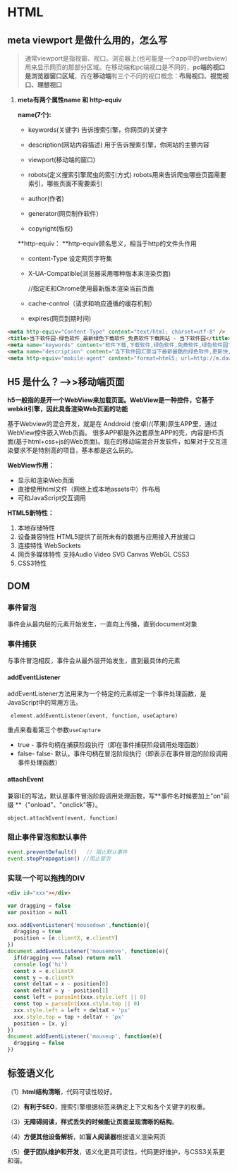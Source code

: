 # HTML

## meta viewport 是做什么用的，怎么写

> 通常viewport是指视窗、视口。浏览器上(也可能是一个app中的webview)用来显示网页的那部分区域。在移动端和pc端视口是不同的，**pc端的视口是浏览器窗口区域**，而在**移动端**有三个不同的视口概念：**布局视口、视觉视口、理想视口**

1. **meta有两个属性name 和 http-equiv**

   **name(7个):**

   * keywords(关键字) 告诉搜索引擎，你网页的关键字

   * description(网站内容描述) 用于告诉搜索引擎，你网站的主要内容

   * viewport(移动端的窗口) 

   * robots(定义搜索引擎爬虫的索引方式) robots用来告诉爬虫哪些页面需要索引，哪些页面不需要索引

   * author(作者)

   * generator(网页制作软件）

   * copyright(版权)

   **http-equiv： **http-equiv顾名思义，相当于http的文件头作用

   * content-Type 设定网页字符集

   * X-UA-Compatible(浏览器采用哪种版本来渲染页面)

     //指定IE和Chrome使用最新版本渲染当前页面

   * cache-control（请求和响应遵循的缓存机制）

   * expires(网页到期时间)

```html
<meta http-equiv="Content-Type" content="text/html; charset=utf-8" />
<title>当下软件园-绿色软件_最新绿色下载软件_免费软件下载网站 - 当下软件园</title>
<meta name="keywords" content="软件下载,下载软件,绿色软件,免费软件,绿色软件园">
<meta name="description" content="当下软件园汇聚当下最新最酷的绿色软件,更新快,种类全,所有软件均经过检测,安全无毒, DOWN下——为中国5亿网民提供贴心,省心,放心的免费软件下载网站。">
<meta http-equiv="mobile-agent" content="format=html5; url=http://m.downxia.com"/>
```

## H5 是什么？-->>移动端页面

**h5一般指的是开一个WebView来加载页面。WebView是一种控件，它基于webkit引擎，因此具备渲染Web页面的功能**

基于Webview的混合开发，就是在 Anddroid (安卓)/(苹果)原生APP里，通过WebView控件嵌入Web页面。
很多APP都是外边套原生APP的壳，内容是H5页面(基于html+css+js的Web页面)。现在的移动端混合开发软件，如果对于交互渲染要求不是特别高的项目，基本都是这么玩的。

**WebView作用：**

- 显示和渲染Web页面
- 直接使用html文件（网络上或本地assets中）作布局
- 可和JavaScript交互调用

**HTML5新特性：**

1. 本地存储特性
2. 设备兼容特性 HTML5提供了前所未有的数据与应用接入开放接口
3. 连接特性 WebSockets
4. 网页多媒体特性 支持Audio Video SVG Canvas WebGL CSS3
5. CSS3特性

## DOM

### 事件冒泡

事件会从最内层的元素开始发生，一直向上传播，直到document对象

### **事件捕获**

与事件冒泡相反，事件会从最外层开始发生，直到最具体的元素

#### addEventListener

addEventListener方法用来为一个特定的元素绑定一个事件处理函数，是JavaScript中的常用方法。

```
 element.addEventListener(event, function, useCapture)
```

重点来看看第三个参数`useCapture`

- true - 事件句柄在捕获阶段执行（即在事件捕获阶段调用处理函数）
- false- false- 默认。事件句柄在冒泡阶段执行（即表示在事件冒泡的阶段调用事件处理函数）

#### attachEvent

兼容IE的写法，默认是事件冒泡阶段调用处理函数，写**事件名时候要加上"on"前缀 **（"onload"、"onclick"等）。

```
object.attachEvent(event, function)
```

### 阻止事件冒泡和默认事件

```javascript
event.preventDefault()   // 阻止默认事件
event.stopPropagation() //阻止冒泡
```

### 实现一个可以拖拽的DIV

```html
<div id="xxx"></div>
```

```javascript
var dragging = false
var position = null

xxx.addEventListener('mousedown',function(e){
  dragging = true
  position = [e.clientX, e.clientY]
})
document.addEventListener('mousemove', function(e){
  if(dragging === false) return null
  console.log('hi')
  const x = e.clientX
  const y = e.clientY
  const deltaX = x - position[0]
  const deltaY = y - position[1]
  const left = parseInt(xxx.style.left || 0)
  const top = parseInt(xxx.style.top || 0)
  xxx.style.left = left + deltaX + 'px'
  xxx.style.top = top + deltaY + 'px'
  position = [x, y]
})
document.addEventListener('mouseup', function(e){
  dragging = false
})
```

## 标签语义化

（1）**html结构清晰**，代码可读性较好。 

（2）**有利于SEO**，搜索引擎根据标签来确定上下文和各个关键字的权重。 

（3）**无障碍阅读，样式丢失的时候能让页面呈现清晰的结构**。 

（4）**方便其他设备解析**，如**盲人阅读器**根据语义渲染网页 

（5）**便于团队维护和开发**，语义化更具可读性，代码更好维护，与CSS3关系更和谐。